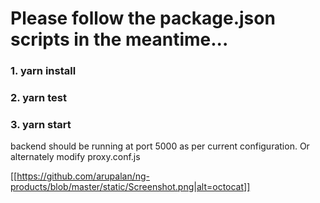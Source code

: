
# Please follow the package.json scripts in the meantime... 

### 1. yarn install
### 2. yarn test
### 3. yarn start 

backend should be running at port 5000 as per current configuration. Or alternately modify proxy.conf.js

 [[https://github.com/arupalan/ng-products/blob/master/static/Screenshot.png|alt=octocat]]
